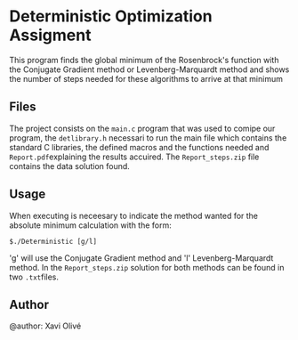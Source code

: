 # Deterministic Optimization Assigment

This program finds the global minimum of the Rosenbrock's function with the Conjugate Gradient method or Levenberg-Marquardt method and shows the number of steps needed for these algorithms to arrive at that minimum

## Files

The project consists on the ```main.c``` program that was used to comipe our program, the ```detlibrary.h``` necessari to run the main file which contains the standard C libraries, the defined macros and the functions needed and ```Report.pdf```explaining the results accuired. The ```Report_steps.zip``` file contains the data solution found.

## Usage

When executing is neceesary to indicate the method wanted for the absolute minimum calculation with the form:

    $./Deterministic [g/l]
    
'g' will use the  Conjugate Gradient method and 'l' Levenberg-Marquardt method.
In the ```Report_steps.zip``` solution for both methods can be found in two ```.txt```files. 

## Author
@author: Xavi Olivé
